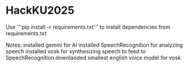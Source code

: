 # HackKU2025

Use '''pip install -r requirements.txt''' to install dependencies from requirements.txt


Notes:
installed gemini for AI
installed SpeechRecognition for analyzing speech
installed vosk for synthesizing speech to feed to SpeechRecognition
downlaoded smallest english voice model for vosk
